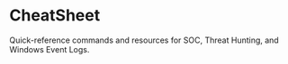 # CheatSheet
Quick-reference commands and resources for SOC, Threat Hunting, and Windows Event Logs.
